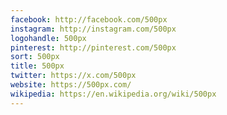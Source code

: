 ```yaml
---
facebook: http://facebook.com/500px
instagram: http://instagram.com/500px
logohandle: 500px
pinterest: http://pinterest.com/500px
sort: 500px
title: 500px
twitter: https://x.com/500px
website: https://500px.com/
wikipedia: https://en.wikipedia.org/wiki/500px
---
```

